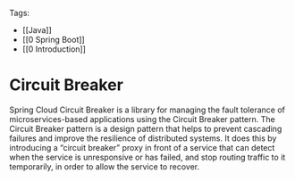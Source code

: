 Tags: 
- [[Java]]
- [[0 Spring Boot]]
- [[0 Introduction]]
# Circuit Breaker

Spring Cloud Circuit Breaker is a library for managing the fault tolerance of microservices-based applications using the Circuit Breaker pattern. The Circuit Breaker pattern is a design pattern that helps to prevent cascading failures and improve the resilience of distributed systems. It does this by introducing a “circuit breaker” proxy in front of a service that can detect when the service is unresponsive or has failed, and stop routing traffic to it temporarily, in order to allow the service to recover.
